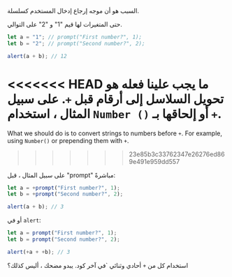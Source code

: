 السبب هو أن موجه إرجاع إدخال المستخدم كسلسلة.

حتى المتغيرات لها قيم "1" و "2" على التوالي.
```js run
let a = "1"; // prompt("First number?", 1);
let b = "2"; // prompt("Second number?", 2);

alert(a + b); // 12
```

<<<<<<< HEAD
ما يجب علينا فعله هو تحويل السلاسل إلى أرقام قبل `+`. على سبيل المثال ، استخدام `Number ()` أو إلحاقها بـ `+`.
=======
What we should do is to convert strings to numbers before `+`. For example, using `Number()` or prepending them with `+`.
>>>>>>> 23e85b3c33762347e26276ed869e491e959dd557

على سبيل المثال ، قبل "prompt" مباشرةً:

```js run
let a = +prompt("First number?", 1);
let b = +prompt("Second number?", 2);

alert(a + b); // 3
```

أو في  `alert`:

```js run
let a = prompt("First number?", 1);
let b = prompt("Second number?", 2);

alert(+a + +b); // 3
```

استخدام كل من `+` أحادي وثنائي `في آخر كود. يبدو مضحك ، أليس كذلك؟